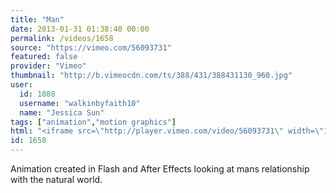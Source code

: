 ```yaml
---
title: "Man"
date: 2013-01-31 01:38:40 00:00
permalink: /videos/1658
source: "https://vimeo.com/56093731"
featured: false
provider: "Vimeo"
thumbnail: "http://b.vimeocdn.com/ts/388/431/388431130_960.jpg"
user:
  id: 1088
  username: "walkinbyfaith10"
  name: "Jessica Sun"
tags: ["animation","motion graphics"]
html: "<iframe src=\"http://player.vimeo.com/video/56093731\" width=\"1272\" height=\"720\" frameborder=\"0\" webkitAllowFullScreen mozallowfullscreen allowFullScreen></iframe>"
id: 1658
---
```


Animation created in Flash and After Effects looking at mans relationship with the natural world.